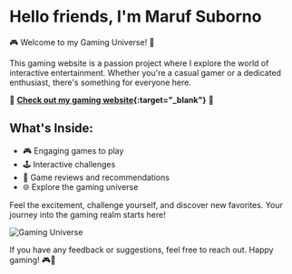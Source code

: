 # Hello friends, I'm Maruf Suborno

🎮 Welcome to my Gaming Universe! 🌌

This gaming website is a passion project where I explore the world of interactive entertainment. Whether you're a casual gamer or a dedicated enthusiast, there's something for everyone here.

🚀 **[Check out my gaming website](https://suborno180.github.io/gameing/){:target="_blank"}** 🚀

## What's Inside:

- 🎮 Engaging games to play
- 🕹️ Interactive challenges
- 📝 Game reviews and recommendations
- 🌐 Explore the gaming universe

Feel the excitement, challenge yourself, and discover new favorites. Your journey into the gaming realm starts here!

![Gaming Universe](https://suborno180.github.io/gameing/assest/img/HeroImage.webp) <!-- Add an image if you like -->

If you have any feedback or suggestions, feel free to reach out. Happy gaming! 🎮🌟
